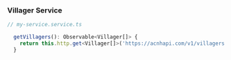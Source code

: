 ### Villager Service

```typescript
// my-service.service.ts

  getVillagers(): Observable<Villager[]> {
    return this.http.get<Villager[]>('https://acnhapi.com/v1/villagers')
  }
```